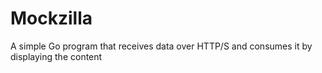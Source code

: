 # Mockzilla
A simple Go program that receives data over HTTP/S and consumes it by displaying the content
